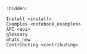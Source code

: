 
<!-- The below toctree is needed to populate the "navbar" at the top. -->
```{toctree}
:hidden:

Install <install>
Examples <notebook_examples>
API <api>
glossary
whats_new
Contributing <contributing>
```

```{include} ../README.md

```
